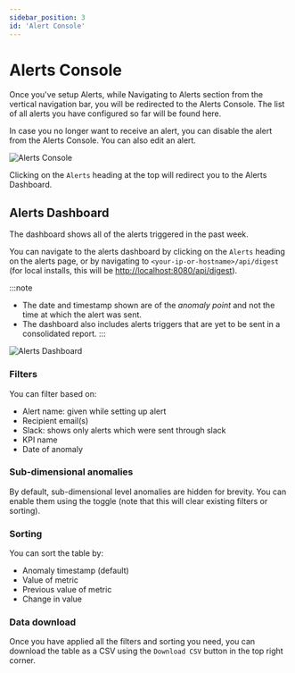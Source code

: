 ```yaml
---
sidebar_position: 3
id: 'Alert Console'
---
```


# Alerts Console

Once you've setup Alerts, while Navigating to Alerts section from the vertical navigation bar, you will be redirected to the Alerts Console. 
The list of all alerts you have configured so far will be found here. 

In case you no longer want to receive an alert, you can disable the alert from the Alerts Console. You can also edit an alert.

![Alerts Console](/img/Alerts/alertsconsole.png)

Clicking on the `Alerts` heading at the top will redirect you to the Alerts Dashboard.

## Alerts Dashboard

The dashboard shows all of the alerts triggered in the past week.

You can navigate to the alerts dashboard by clicking on the `Alerts` heading on the alerts page, or by navigating to `<your-ip-or-hostname>/api/digest` (for local installs, this will be [http://localhost:8080/api/digest](http://localhost:8080/api/digest)).

:::note
- The date and timestamp shown are of the *anomaly point* and not the time at which the alert was sent.
- The dashboard also includes alerts triggers that are yet to be sent in a consolidated report.
:::

![Alerts Dashboard](/img/Alerts/alerts_dashboard.png)

### Filters

You can filter based on:
- Alert name: given while setting up alert
- Recipient email(s)
- Slack: shows only alerts which were sent through slack
- KPI name
- Date of anomaly

### Sub-dimensional anomalies

By default, sub-dimensional level anomalies are hidden for brevity. You can enable them using the toggle (note that this will clear existing filters or sorting).

### Sorting

You can sort the table by:
- Anomaly timestamp (default)
- Value of metric
- Previous value of metric
- Change in value
### Data download

Once you have applied all the filters and sorting you need, you can download the table as a CSV using the `Download CSV` button in the top right corner.

